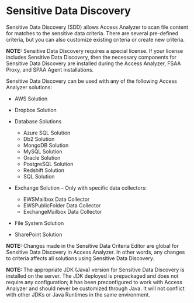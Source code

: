 # Sensitive Data Discovery

Sensitive Data Discovery (SDD) allows Access Analyzer to scan file content for matches to the
sensitive data criteria. There are several pre-defined criteria, but you can also customize existing
criteria or create new criteria.

**NOTE:** Sensitive Data Discovery requires a special license. If your license includes Sensitive
Data Discovery, then the necessary components for Sensitive Data Discovery are installed during the
Access Analyzer, FSAA Proxy, and SPAA Agent installations.

Sensitive Data Discovery can be used with any of the following Access Analyzer solutions:

- AWS Solution
- Dropbox Solution
- Database Solutions

    - Azure SQL Solution
    - Db2 Solution
    - MongoDB Solution
    - MySQL Solution
    - Oracle Solution
    - PostgreSQL Solution
    - Redshift Solution
    - SQL Solution

- Exchange Solution – Only with specific data collectors:

    - EWSMailbox Data Collector
    - EWSPublicFolder Data Collector
    - ExchangeMailbox Data Collector

- File System Solution
- SharePoint Solution

**NOTE:** Changes made in the Sensitive Data Criteria Editor are global for Sensitive Data Discovery
in Access Analyzer. In other words, any changes to criteria affects all solutions using Sensitive
Data Discovery.

**NOTE:** The appropriate JDK (Java) version for Sensitive Data Discovery is installed on the
server. The JDK deployed is prepackaged and does not require any configuration; it has been
preconfigured to work with Access Analyzer and should never be customized through Java. It will not
conflict with other JDKs or Java Runtimes in the same environment.
